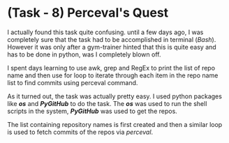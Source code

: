 # **(Task - 8)** Perceval's Quest

I actually found this task quite confusing. until a few days ago, I was completely sure that the task had to be accomplished in terminal (*Bash*). However it was only after a gym-trainer hinted that this is quite easy and has to be done in python, was I completely blown off.

I spent days learning to use awk, grep and RegEx to print the list of repo name and then use for loop to iterate through each item in the repo name list to find commits using perceval command.

As it turned out, the task was actually pretty easy. I used python packages like ***os*** and ***PyGitHub*** to do the task. The ***os*** was used to run the shell scripts in the system, ***PyGitHub*** was used to get the repos.

The list containing repository names is first created and then a similar loop is used to fetch commits of the repos via *perceval*.